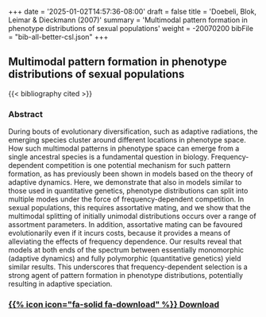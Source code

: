 +++
date = '2025-01-02T14:57:36-08:00'
draft = false
title = 'Doebeli, Blok, Leimar & Dieckmann (2007)'
summary = 'Multimodal pattern formation in phenotype distributions of sexual populations'
weight = -20070200
bibFile = "bib-all-better-csl.json"
+++
<!-- Must include "bib" in filename: https://labs.loupbrun.ca/hugo-cite/usage/ -->

## Multimodal pattern formation in phenotype distributions of sexual populations

<!-- 
{{< cite "doebeliMultimodal2007" >}}
 -->
{{< bibliography cited >}}


### Abstract

During bouts of evolutionary diversification, such as adaptive radiations, the emerging species cluster around different locations in phenotype space. How such multimodal patterns in phenotype space can emerge from a single ancestral species is a fundamental question in biology. Frequency-dependent competition is one potential mechanism for such pattern formation, as has previously been shown in models based on the theory of adaptive dynamics. Here, we demonstrate that also in models similar to those used in quantitative genetics, phenotype distributions can split into multiple modes under the force of frequency-dependent competition. In sexual populations, this requires assortative mating, and we show that the multimodal splitting of initially unimodal distributions occurs over a range of assortment parameters. In addition, assortative mating can be favoured evolutionarily even if it incurs costs, because it provides a means of alleviating the effects of frequency dependence. Our results reveal that models at both ends of the spectrum between essentially monomorphic (adaptive dynamics) and fully polymorphic (quantitative genetics) yield similar results. This underscores that frequency-dependent selection is a strong agent of pattern formation in phenotype distributions, potentially resulting in adaptive speciation.


### [{{% icon icon="fa-solid fa-download" %}} Download](../doebeli07.pdf)
